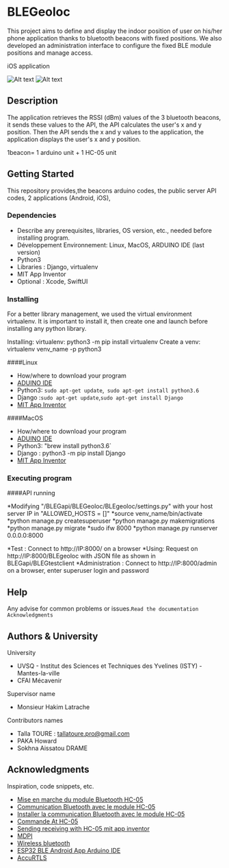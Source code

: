 # BLEGeoloc

This project aims to define and display the indoor position of user on his/her phone application thanks to bluetooth beacons with fixed positions.
We also developed an administration interface to configure the fixed BLE module positions and manage access.

iOS application 

![Alt text](readme_img/mainview.png?raw=true "Main View")
![Alt text](readme_img/positionview.png?raw=true "Position View")

## Description

The application retrieves the RSSI (dBm) values ​​of the 3 bluetooth beacons, it sends these values ​​to the API, the API calculates the user's x and y position.
Then the API sends the x and y values ​​to the application, the application displays the user's x and y position.

1beacon= 1 arduino unit + 1 HC-05 unit

## Getting Started
This repository provides,the beacons arduino codes, the public server API codes, 2 applications (Android, iOS),

### Dependencies

* Describe any prerequisites, libraries, OS version, etc., needed before installing program.
* Développement Environnement: Linux, MacOS, ARDUINO IDE (last version)
* Python3 
* Libraries : Django, virtualenv
* MIT App Inventor
* Optional : Xcode, SwiftUI

### Installing
For a better library management, we used the virtual environment virtualenv. It is important to install it, then create one and launch before installing any python library.   

Installing: virtualenv: python3 -m pip install virtualenv
Create a venv: virtualenv venv_name -p python3 

####Linux
* How/where to download your program
* [ADUINO IDE](https://www.arduino.cc/en/software)
* Python3: `sudo apt-get update`,` sudo apt-get install python3.6`
* Django :`sudo apt-get update`,`sudo apt-get install Django`
* [MIT App Inventor]( http://appinventor.mit.edu/)

####MacOS
* How/where to download your program
* [ADUINO IDE](https://www.arduino.cc/en/software)
* Python3:  "brew install python3.6`
* Django : python3 -m pip install Django
* [MIT App Inventor]( http://appinventor.mit.edu/)



### Executing program

####API running 

*Modifying "/BLEGapi/BLEGeoloc/BLEgeoloc/settings.py" with your host server IP in "ALLOWED_HOSTS = []"
*source venv_name/bin/activate
*python manage.py createsuperuser
*python manage.py makemigrations 
*python manage.py migrate 
*sudo ifw 8000 
*python manage.py runserver 0.0.0.0:8000 

*Test : Connect to http://IP:8000/ on a browser 
*Using: Request on http://IP:8000/BLEgeoloc with JSON file as shown in BLEGapi/BLEGtestclient
*Administration : Connect to http://IP:8000/admin on a browser, enter superuser login and password




## Help

Any advise for common problems or issues.`Read the documentation Acknowledgments`

## Authors & University

University

* UVSQ - Institut des Sciences et Techniques des Yvelines (ISTY) - Mantes-la-ville 
* CFAI Mécavenir

Supervisor name

* Monsieur Hakim Latrache

Contributors names

* Talla TOURE : tallatoure.pro@gmail.com
* PAKA Howard
* Sokhna Aissatou DRAME 



## Acknowledgments

Inspiration, code snippets, etc.
* [Mise en marche du module Bluetooth HC-05](https://www.gotronic.fr/pj2-guide-de-mise-en-marche-du-module-bluetooth-hc-1546.pdf)
* [Communication Bluetooth avec le module HC-05](https://openclassrooms.com/fr/courses/5224916-developpez-un-robot-mobile-connecte-par-bluetooth/5509461-installez-la-communication-bluetooth-avec-le-module-hc05)
* [Installer la communication Bluetooth avec le module HC-05](https://openclassrooms.com/fr/courses/5224916-developpez-un-robot-mobile-connecte-par-bluetooth/5509461-installez-la-communication-bluetooth-avec-le-module-hc05)
* [Commande At HC-05](https://s3-sa-east-1.amazonaws.com/robocore-lojavirtual/709/HC-05_ATCommandSet.pdf)
* [Sending receiving with HC-05 mit app inventor](https://roboindia.com/tutorials/sending-receiving-with-hc05-mit-app-inventor/)
* [MDPI](https://www.mdpi.com/2076-3417/11/11/4902/htm)
* [Wireless bluetooth](https://www.silabs.com/wireless/bluetooth/bluetooth-5-1)
* [ESP32 BLE Android App Arduino IDE](https://www.instructables.com/ESP32-BLE-Android-App-Arduino-IDE-AWESOME/)
* [AccuRTLS](https://www.blueupbeacons.com/index.php?page=locate_accuRTLS)
